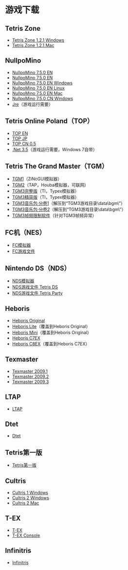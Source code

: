# 游戏下载

## Tetris Zone

* [Tetris Zone 1.2.1 Windows](http://pan.baidu.com/share/link?shareid=66527&amp;uk=2618701916)
* [Tetris Zone 1.2.1 Mac](http://pan.baidu.com/share/link?shareid=66526&amp;uk=2618701916)

## NullpoMino

* [NullpoMino 7.5.0 EN](http://pan.baidu.com/share/link?shareid=66494&amp;uk=2618701916)
* [NullpoMino 7.5.0 EN](http://pan.baidu.com/share/link?shareid=66494&amp;uk=2618701916)
* [NullpoMino 7.5.0 EN Windows](http://pan.baidu.com/share/link?shareid=66493&amp;uk=2618701916)
* [NullpoMino 7.5.0 EN Linux](http://pan.baidu.com/share/link?shareid=66490&amp;uk=2618701916)
* [NullpoMino 7.5.0 EN Mac](http://pan.baidu.com/share/link?shareid=66492&amp;uk=2618701916)
* [NullpoMino 7.5.0 CN Windows](http://pan.baidu.com/share/link?shareid=66489&amp;uk=2618701916)
* [Jre](http://java.com/zh_CN/download/)（游戏运行需要）

## Tetris Online Poland（TOP）

* [TOP EN](http://pan.baidu.com/share/link?shareid=66517&amp;uk=2618701916)
* [TOP JP](http://pan.baidu.com/share/link?shareid=66518&amp;uk=2618701916)
* [TOP CN 0.5](http://pan.baidu.com/share/link?shareid=66516&amp;uk=2618701916)
* [.Net 3.5](http://pan.baidu.com/share/link?shareid=66512&amp;uk=2618701916)（游戏运行需要，Windows 7自带）

## Tetris The Grand Master（TGM）

* [TGM1](http://pan.baidu.com/share/link?shareid=66519&amp;uk=2618701916)（ZiNcGUI模拟器）
* [TGM2](http://pan.baidu.com/share/link?shareid=66520&amp;uk=2618701916)（TAP，Houba模拟器，可联网）
* [TGM3完整版](http://pan.baidu.com/share/link?shareid=66522&amp;uk=2618701916)（TI，Typex模拟器）
* [TGM3精简版](http://pan.baidu.com/share/link?shareid=66521&amp;uk=2618701916)（TI，Typex模拟器）
* [TGM3音乐包·分卷1](http://pan.baidu.com/share/link?shareid=66524&amp;uk=2618701916)（解压到“TGM3游戏目录\\data\\bgm\\”）
* [TGM3音乐包·分卷2](http://pan.baidu.com/share/link?shareid=66525&amp;uk=2618701916)（解压到“TGM3游戏目录\\data\\bgm\\”）
* [TGM3帧频限制软件](http://pan.baidu.com/share/link?shareid=66523&amp;uk=2618701916)（针对TGM3帧频异常）

## FC机（NES）

* [FC模拟器](http://pan.baidu.com/share/link?shareid=66466&amp;uk=2618701916)
* [FC游戏文件](http://pan.baidu.com/share/link?shareid=66465&amp;uk=2618701916)

## Nintendo DS（NDS）

* [NDS模拟器](http://pan.baidu.com/share/link?shareid=66481&amp;uk=2618701916)
* [NDS游戏文件 Tetris DS](http://pan.baidu.com/share/link?shareid=66479&amp;uk=2618701916)
* [NDS游戏文件 Tetris Party](http://pan.baidu.com/share/link?shareid=66480&amp;uk=2618701916)

## Heboris

* [Heboris Original](http://pan.baidu.com/share/link?shareid=66473&amp;uk=2618701916)
* [Heboris Lite](http://pan.baidu.com/share/link?shareid=66471&amp;uk=2618701916)（覆盖到Heboris Original）
* [Heboris Mini](http://pan.baidu.com/share/link?shareid=66472&amp;uk=2618701916)（覆盖到Heboris Original）
* [Heboris C7EX](http://pan.baidu.com/share/link?shareid=66469&amp;uk=2618701916)
* [Heboris C8EX](http://pan.baidu.com/share/link?shareid=66470&amp;uk=2618701916)（覆盖到Heboris C7EX）

## Texmaster

* [Texmaster 2009.1](http://pan.baidu.com/share/link?shareid=66529&amp;uk=2618701916)
* [Texmaster 2009.2](http://pan.baidu.com/share/link?shareid=66530&amp;uk=2618701916)
* [Texmaster 2009.3](http://pan.baidu.com/share/link?shareid=66531&amp;uk=2618701916)

## LTAP

* [LTAP](http://pan.baidu.com/share/link?shareid=66478&amp;uk=2618701916)

## Dtet

* [Dtet](http://pan.baidu.com/share/link?shareid=66464&amp;uk=2618701916)

## Tetris第一版

* [Tetris第一版](http://pan.baidu.com/share/link?shareid=66528&amp;uk=2618701916)

## Cultris

* [Cultris 1 Windows](http://pan.baidu.com/share/link?shareid=66461&amp;uk=2618701916)
* [Cultris 2 Windows](http://pan.baidu.com/share/link?shareid=66463&amp;uk=2618701916)
* [Cultris 2 Mac](http://pan.baidu.com/share/link?shareid=66462&amp;uk=2618701916)

## T-EX

* [T-EX](http://pan.baidu.com/share/link?shareid=66504&amp;uk=2618701916)
* [T-EX Console](http://pan.baidu.com/share/link?shareid=66511&amp;uk=2618701916)

## Infinitris

* [Infinitris](http://pan.baidu.com/share/link?shareid=66475&amp;uk=2618701916)